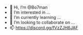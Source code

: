 - 👋 Hi, I’m @Bo7man
- 👀 I’m interested in ...
- 🌱 I’m currently learning ...
- 💞️ I’m looking to collaborate on ...
- 📫 https://discord.gg/fVzZJH6JAF
<!---
bo7man/bo7man is a ✨ special ✨ repository because its `README.md` (this file) appears on your GitHub profile.
You can click the Preview link to take a look at your changes.
--->
